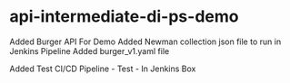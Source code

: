 # api-intermediate-di-ps-demo
Added Burger API For Demo
Added Newman collection json file to run in Jenkins Pipeline
Added burger_v1.yaml file

Added Test CI/CD Pipeline - Test - In Jenkins Box
